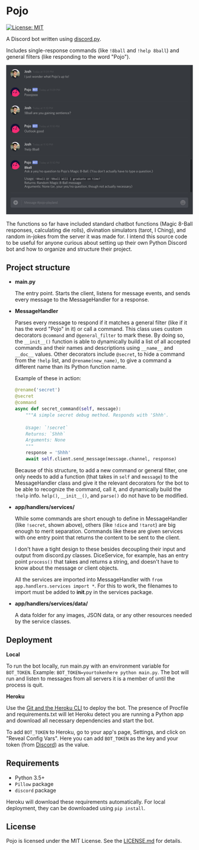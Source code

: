 # Pojo

[![License: MIT](https://img.shields.io/badge/license-MIT-green.svg)](https://opensource.org/licenses/MIT)

A Discord bot written using [discord.py](https://github.com/Rapptz/discord.py).

Includes single-response commands (like `!8ball` and `!help 8ball`) and general filters (like responding to the word "Pojo").

![An exchange with the Pojo bot](img/exchange.png)

The functions so far have included standard chatbot functions (Magic 8-Ball responses, calculating die rolls), divination simulators (tarot, I Ching), and random in-jokes from the server it was made for. I intend this source code to be useful for anyone curious about setting up their own Python Discord bot and how to organize and structure their project.

## Project structure

  * **main.py**
  
    The entry point. Starts the client, listens for message events, and sends every message to the MessageHandler for a response.
  
  * **MessageHandler**
  
    Parses every message to respond if it matches a general filter (like if it has the word "Pojo" in it) or call a command. This class uses custom decorators `@command` and `@general_filter` to mark these. By doing so, the `__init__()` function is able to dynamically build a list of all accepted commands and their names and descriptions using `__name__` and `__doc__` values. Other decorators include `@secret`, to hide a command from the `!help` list, and `@rename(new_name)`, to give a command a different name than its Python function name.
  
    Example of these in action:
  
    ```Python
    @rename('secret')
    @secret
    @command
    async def secret_command(self, message):
    	"""A simple secret debug method. Responds with 'Shhh'.
    
    	Usage: `!secret`
    	Returns: `Shhh`
    	Arguments: None
    	"""
    	response = 'Shhh'
    	await self.client.send_message(message.channel, response)
    ```

    Because of this structure, to add a new command or general filter, one only needs to add a function (that takes in `self` and `message`) to the MessageHandler class and give it the relevant decorators for the bot to be able to recognize the command, call it, and dynamically build the `!help` info. `help()`, `__init__()`, and `parse()` do not have to be modified.
  
  * **app/handlers/services/**
  
    While some commands are short enough to define in MessageHandler (like `!secret`, shown above), others (like `!dice` and `!tarot`) are big enough to merit separation. Commands like these are given services with one entry point that returns the content to be sent to the client.
  
    I don't have a tight design to these besides decoupling their input and output from discord.py classes. DiceService, for example, has an entry point `process()` that takes and returns a string, and doesn't have to know about the message or client objects.
  
    All the services are imported into MessageHandler with `from app.handlers.services import *`. For this to work, the filenames to import must be added to __init__.py in the services package.
  
  * **app/handlers/services/data/**
  
    A data folder for any images, JSON data, or any other resources needed by the service classes.

## Deployment

**Local**

To run the bot locally, run main.py with an environment variable for `BOT_TOKEN`. Example: `BOT_TOKEN=yourtokenhere python main.py`. The bot will run and listen to messages from all servers it is a member of until the process is quit.

**Heroku**

Use the [Git and the Heroku CLI](https://devcenter.heroku.com/articles/git) to deploy the bot. The presence of Procfile and requirements.txt will let Heroku detect you are running a Python app and download all necessary dependencies and start the bot.

To add `BOT_TOKEN` to Heroku, go to your app's page, Settings, and click on "Reveal Config Vars". Here you can add `BOT_TOKEN` as the key and your token (from [Discord](http://discordapp.com/developers/applications/me)) as the value.

## Requirements

  * Python 3.5+
  * `Pillow` package
  * `discord` package
  
Heroku will download these requirements automatically. For local deployment, they can be downloaded using `pip install`.

## License

Pojo is licensed under the MIT License. See the [LICENSE.md](LICENSE.md) for details.